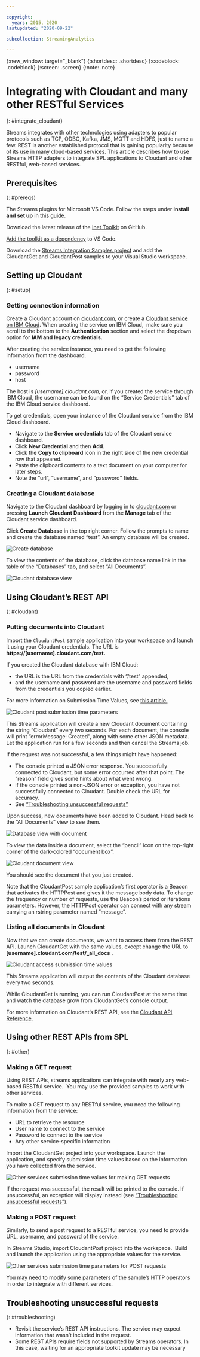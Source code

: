 ```yaml
---

copyright:
  years: 2015, 2020
lastupdated: "2020-09-22"

subcollection: StreamingAnalytics

---
```




<!-- Attribute definitions -->
{:new_window: target="_blank"}
{:shortdesc: .shortdesc}
{:codeblock: .codeblock}
{:screen: .screen}
{:note: .note}

# Integrating with Cloudant and many other RESTful Services
{: #integrate_cloudant}

Streams integrates with other technologies using adapters to popular protocols such as TCP, ODBC, Kafka, JMS, MQTT and HDFS, just to name a few. REST is another established protocol that is gaining popularity because of its use in many cloud-based services. This article describes how to use Streams HTTP adapters to integrate SPL applications to Cloudant and other RESTful, web-based services.


## Prerequisites
{: #prereqs)

The Streams plugins for Microsoft VS Code. Follow the steps under **install and set up** in [this guide](http://ibmstreams.github.io/streamsx.documentation/docs/spl/quick-start/qs-1b/).

Download the latest release of the [Inet Toolkit](https://github.com/IBMStreams/streamsx.inet) on GitHub.

[Add the toolkit as a dependency](https://ibmstreams.github.io/streamsx.documentation/docs/spl/quick-start/qs-3/#how-do-i-add-a-toolkit-as-a-dependency) to VS Code.

Download the [Streams Integration Samples project](https://ibm.biz/StreamsIntegrationSamples) and add the CloudantGet and CloudantPost samples to your Visual Studio workspace.

## Setting up Cloudant
{: #setup)

### Getting connection information

Create a Cloudant account on [cloudant.com](https://cloudant.com/), or create a [Cloudant service on IBM Cloud](https://cloud.ibm.com/catalog/services/cloudant). When creating the service on IBM Cloud,  make sure you scroll to the bottom to the **Authentication** section and select the dropdown option for **IAM and legacy credentials.**

After creating the service instance, you need to get the following information from the dashboard.

- username
- password
- host

The host is _[username].cloudant.com_, or, if you created the service through IBM Cloud, the username can be found on the “Service Credentials” tab of the IBM Cloud service dashboard.

To get credentials, open your instance of the Cloudant service from the IBM Cloud dashboard.

* Navigate to the **Service credentials** tab of the Cloudant service dashboard.  
* Click **New Credential** and then **Add**.  
* Click the **Copy to clipboard** icon in the right side of the new credential row that appeared.  
* Paste the clipboard contents to a text document on your computer for later steps.  
* Note the “url”, “username”, and “password” fields.

### Creating a Cloudant database

Navigate to the Cloudant dashboard by logging in to [cloudant.com](http://cloudant.com/) or pressing **Launch Cloudant Dashboard** from the **Manage** tab of the Cloudant service dashboard.

Click **Create Database** in the top right corner. Follow the prompts to name and create the database named “test”. An empty database will be created.

![Create database](images/cloudant/Selection_893-1.png)

To view the contents of the database, click the database name link in the table of the “Databases” tab, and select “All Documents”.

![Cloudant database view](images/cloudant/cloudant-view-database.png)

## Using Cloudant’s REST API
{: #cloudant)

### Putting documents into Cloudant

Import the `CloudantPost` sample application into your workspace and launch it using your Cloudant credentials. The URL is **https://[username].cloudant.com/test.**

If you created the Cloudant database with IBM Cloud:

- the URL is the URL from the credentials with “/test” appended,
- and the username and password are the username and password fields from the credentials you copied earlier.

For more information on Submission Time Values, see [this article.](https://www.ibm.com/support/knowledgecenter/SSCRJU_4.3.0/com.ibm.streams.dev.doc/doc/submissionvalues.html)

![Cloudant post submission time parameters](images/cloudant/putting-documents-into-cloudant1.png)

This Streams application will create a new Cloudant document containing the string “Cloudant” every two seconds. For each document, the console will print “errorMessage: Created”, along with some other JSON metadata. Let the application run for a few seconds and then cancel the Streams job.

If the request was not successful, a few things might have happened:

- The console printed a JSON error response. You successfully connected to Cloudant, but some error occurred after that point. The “reason” field gives some hints about what went wrong.
- If the console printed a non-JSON error or exception, you have not successfully connected to Cloudant. Double check the URL for accuracy.
- See [“Troubleshooting unsuccessful requests”](/docs/StreamingAnalytics?topic=StreamingAnalytics-integrating-with-cloudant-and-many-other-restful-services#troubleshooting)

Upon success, new documents have been added to Cloudant. Head back to the “All Documents” view to see them.

![Database view with document](images/cloudant/cloudant-view-filled-database.png)

To view the data inside a document, select the “pencil” icon on the top-right corner of the dark-colored “document box”.

![Cloudant document view](images/cloudant/cloudant-view-document.png)

You should see the document that you just created.

Note that the CloudantPost sample application’s first operator is a Beacon that activates the HTTPPost and gives it the message body data. To change the frequency or number of requests, use the Beacon’s period or iterations parameters. However, the HTTPPost operator can connect with any stream carrying an rstring parameter named “message”.

### Listing all documents in Cloudant

Now that we can create documents, we want to access them from the REST API. Launch CloudantGet with the same values, except change the URL to **[username].cloudant.com/test/_all_docs** .

![Cloudant access submission time values](images/cloudant/cloudant-access-submission-time-values.png)

This Streams application will output the contents of the Cloudant database every two seconds.

While CloudantGet is running, you can run CloudantPost at the same time and watch the database grow from CloudantGet’s console output.

For more information on Cloudant’s REST API, see the [Cloudant API Reference](https://docs.cloudant.com/api.html).

## Using other REST APIs from SPL
{: #other)

### Making a GET request

Using REST APIs, streams applications can integrate with nearly any web-based RESTful service.  You may use the provided samples to work with other services.

To make a GET request to any RESTful service, you need the following information from the service:

- URL to retrieve the resource
- User name to connect to the service
- Password to connect to the service
- Any other service-specific information

Import the CloudantGet project into your workspace. Launch the application, and specify submission time values based on the information you have collected from the service.

![Other services submission time values for making GET requests](images/cloudant/other-services-rest-api-get.png)

If the request was successful, the result will be printed to the console. If unsuccessful, an exception will display instead (see [“Troubleshooting unsuccessful requests”](/docs/StreamingAnalytics?topic=StreamingAnalytics-integrating-with-cloudant-and-many-other-restful-services#troubleshooting)).

### Making a POST request

Similarly, to send a post request to a RESTful service, you need to provide URL, username, and password of the service.

In Streams Studio, import CloudantPost project into the workspace.  Build and launch the application using the appropriate values for the service.

![Other services submission time parameters for POST requests](images/cloudant/other-services-rest-api-post.png)

You may need to modify some parameters of the sample’s HTTP operators in order to integrate with different services.

## Troubleshooting unsuccessful requests
{: #troubleshooting)

- Revisit the service’s REST API instructions. The service may expect information that wasn’t included in the request.
- Some REST APIs require fields not supported by Streams operators. In this case, waiting for an appropriate toolkit update may be necessary

